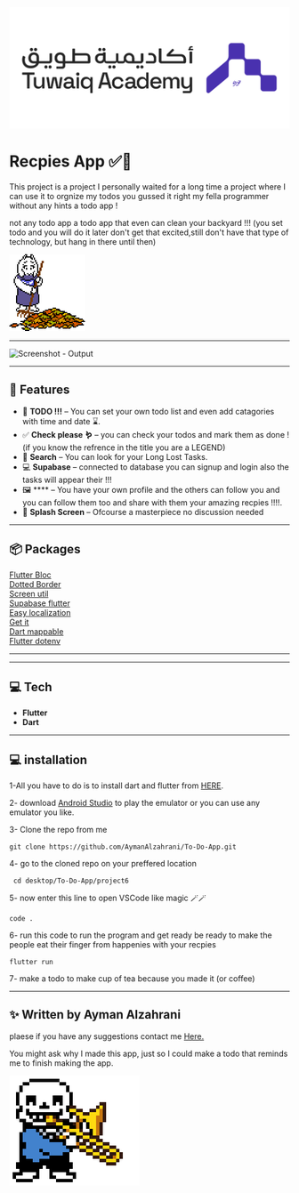 <img src = "assets/github/Tuwaiq.png" alt = "Tuwaiq - Output">

#  Recpies App ✅📜


This project is a project I personally waited for a long time a project where I can use it to orgnize my todos you gussed it right my fella programmer without any hints a todo app !

not any todo app a todo app that even can clean your backyard !!!
(you set todo and you will do it later don't get that excited,still don't have that type of technology, but hang in there until then)

<img src = "assets/github/tory.gif" alt = "tory - gif"> 



---

<img src = "assets/github/todo.gif" alt = "Screenshot - Output" width = "30%" height ="30%">

---

## 📱 Features


- 📜 **TODO !!!** – You can set your own todo list and even add catagories with time and date ⌛.
- ✅ **Check please 🪱** – you can check your todos and mark them as done ! (if you know the refrence in the title you are a LEGEND)
- 🔎 **Search** – You can look for your Long Lost Tasks.
- 💻 **Supabase** – connected to database you can signup and login also the tasks will appear their !!!
- 🖼️ **** – You have your own profile and the others can follow you and you can follow them too and share with them your amazing recpies !!!!.
- 📱 **Splash Screen** – Ofcourse a masterpiece no discussion needed


---

## 📦 Packages

 [Flutter Bloc](https://pub.dev/packages/flutter_bloc)<br>
 [Dotted Border](https://pub.dev/packages/dotted_border)<br>
 [Screen util](https://pub.dev/packages/flutter_screenutil)<br>
 [Supabase flutter](https://pub.dev/packages/supabase_flutter)<br>
 [Easy localization](https://pub.dev/packages/easy_localization)<br>
 [Get it](https://pub.dev/packages/get_it)<br>
 [Dart mappable](https://pub.dev/packages/dart_mappable)<br>
 [Flutter dotenv](https://pub.dev/packages/flutter_dotenv)
 


---

---

## 💻 Tech

- **Flutter** 
- **Dart**
 

---
## 💻 installation

1-All you have to do is to install dart and flutter from [HERE](https://dart.dev/get-dart).

2- download [Android Studio](https://developer.android.com/studio?hl=ar) to play the emulator or you can use any emulator you like.

3-  Clone the repo from me
```
git clone https://github.com/AymanAlzahrani/To-Do-App.git
 ```


4- go to the cloned repo on your preffered location
```
 cd desktop/To-Do-App/project6
```
5- now enter this line to open VSCode like magic 🪄🪄
```
code .
```

6- run this code to run the program and get ready be ready to make the people eat their finger from happenies with your recpies
```
flutter run
```

7- make a todo to make cup of tea because you made it (or coffee) 


---

## ✨ Written by Ayman Alzahrani

plaese if you have any suggestions contact me <a href="mailto:aymangormallah@gmail.com">Here.</a>



You might ask why I made this app, just so I could make a todo that reminds me to finish making the app.




<img src = "assets/github/sansmusic.gif" alt = "music - gif"> 


